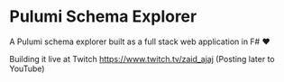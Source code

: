 # Pulumi Schema Explorer

A Pulumi schema explorer built as a full stack web application in F# :heart:

Building it live at Twitch https://www.twitch.tv/zaid_ajaj (Posting later to YouTube)
